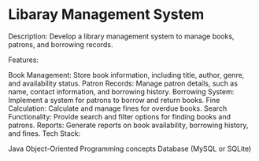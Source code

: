 # Libaray Management System

Description: Develop a library management system to manage books, patrons, and borrowing records.

Features:

Book Management: Store book information, including title, author, genre, and availability status.
Patron Records: Manage patron details, such as name, contact information, and borrowing history.
Borrowing System: Implement a system for patrons to borrow and return books.
Fine Calculation: Calculate and manage fines for overdue books.
Search Functionality: Provide search and filter options for finding books and patrons.
Reports: Generate reports on book availability, borrowing history, and fines.
Tech Stack:

Java
Object-Oriented Programming concepts
Database (MySQL or SQLite)
